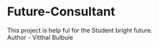 # Future-Consultant
This project is help ful for the Student bright future.
<br>
Author - Vitthal Bulbule

